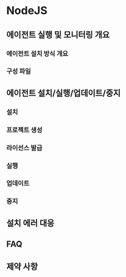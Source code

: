 # NodeJS

## 에이전트 실행 및 모니터링 개요 <a id="user-content-&#xC5D0;&#xC774;&#xC804;&#xD2B8;-&#xC2E4;&#xD589;-&#xBC0F;-&#xBAA8;&#xB2C8;&#xD130;&#xB9C1;-&#xAC1C;&#xC694;"></a>

### 에이전트 설치 방식 개요

### 구성 파일

## 에이전트 설치/실행/업데이트/중지 <a id="user-content-&#xC5D0;&#xC774;&#xC804;&#xD2B8;-&#xC124;&#xCE58;-&#xC2E4;&#xD589;-&#xC5C5;&#xB370;&#xC774;&#xD2B8;-&#xC911;&#xC9C0;-1"></a>

### 설치

### 프로젝트 생성

### 라이선스 발급

### 실행

### 업데이트

### 중지

## 설치 에러 대응 <a id="user-content-&#xC124;&#xCE58;-&#xC5D0;&#xB7EC;-&#xB300;&#xC751;-1"></a>

## FAQ <a id="user-content-faq-1"></a>

## 제약 사항 <a id="user-content-&#xC81C;&#xC57D;-&#xC0AC;&#xD56D;-1"></a>

